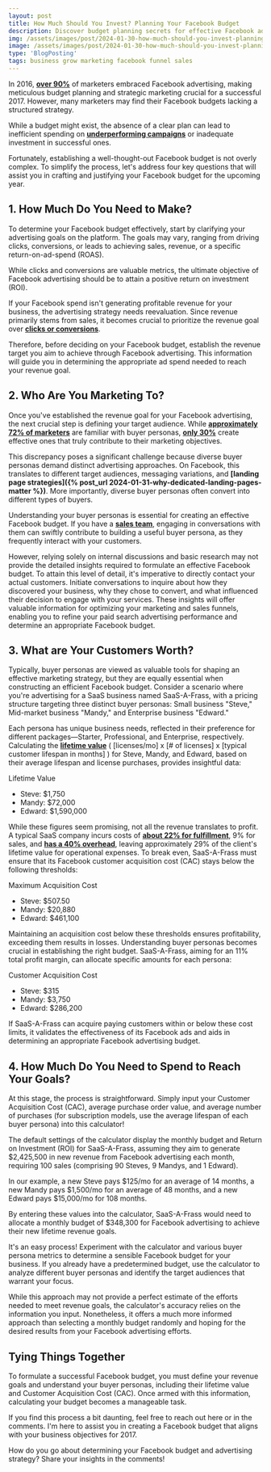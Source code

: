 ```yaml
---
layout: post
title: How Much Should You Invest? Planning Your Facebook Budget
description: Discover budget planning secrets for effective Facebook ads. Tailor your investment, optimize spend, and maximize results with our guide.
img: /assets/images/post/2024-01-30-how-much-should-you-invest-planning-your-facebook-budget/how-much-should-you-invest-planning-your-facebook-budget.jpg
image: /assets/images/post/2024-01-30-how-much-should-you-invest-planning-your-facebook-budget/how-much-should-you-invest-planning-your-facebook-budget.jpg
type: 'BlogPosting'
tags: business grow marketing facebook funnel sales
---
```


In 2016, **[over 90%](http://www.socialbeat.in/2016/07/19/digital-marketing-industry-report-india-2016/)** of marketers embraced Facebook advertising, making meticulous budget planning and strategic marketing crucial for a successful 2017. However, many marketers may find their Facebook budgets lacking a structured strategy. 

While a budget might exist, the absence of a clear plan can lead to inefficient spending on **[underperforming campaigns](http://unbounce.com/ppc/ppc-metrics-that-actually-matter/)** or inadequate investment in successful ones. 

Fortunately, establishing a well-thought-out Facebook budget is not overly complex. To simplify the process, let's address four key questions that will assist you in crafting and justifying your Facebook budget for the upcoming year.

## 1. How Much Do You Need to Make?
To determine your Facebook budget effectively, start by clarifying your advertising goals on the platform. The goals may vary, ranging from driving clicks, conversions, or leads to achieving sales, revenue, or a specific return-on-ad-spend (ROAS). 

While clicks and conversions are valuable metrics, the ultimate objective of Facebook advertising should be to attain a positive return on investment (ROI). 

If your Facebook spend isn't generating profitable revenue for your business, the advertising strategy needs reevaluation. Since revenue primarily stems from sales, it becomes crucial to prioritize the revenue goal over **[clicks or conversions](http://www.entrepreneur.com/article/269613)**. 

Therefore, before deciding on your Facebook budget, establish the revenue target you aim to achieve through Facebook advertising. This information will guide you in determining the appropriate ad spend needed to reach your revenue goal.

## 2. Who Are You Marketing To?
Once you've established the revenue goal for your Facebook advertising, the next crucial step is defining your target audience. While **[approximately 72% of marketers](http://customerthink.com/state-of-buyer-personas-2016-strong-correlation-between-effectiveness-and-goals/)** are familiar with buyer personas, **[only 30%](http://customerthink.com/state-of-buyer-personas-2016-strong-correlation-between-effectiveness-and-goals/)** create effective ones that truly contribute to their marketing objectives.

This discrepancy poses a significant challenge because diverse buyer personas demand distinct advertising approaches. On Facebook, this translates to different target audiences, messaging variations, and **[landing page strategies]({% post_url 2024-01-31-why-dedicated-landing-pages-matter %})**. More importantly, diverse buyer personas often convert into different types of buyers.

Understanding your buyer personas is essential for creating an effective Facebook budget. If you have a **[sales team](http://searchengineland.com/how-to-get-your-sales-team-to-close-more-paid-search-leads-247877)**, engaging in conversations with them can swiftly contribute to building a useful buyer persona, as they frequently interact with your customers.

However, relying solely on internal discussions and basic research may not provide the detailed insights required to formulate an effective Facebook budget. To attain this level of detail, it's imperative to directly contact your actual customers. Initiate conversations to inquire about how they discovered your business, why they chose to convert, and what influenced their decision to engage with your services. These insights will offer valuable information for optimizing your marketing and sales funnels, enabling you to refine your paid search advertising performance and determine an appropriate Facebook budget.

## 3. What are Your Customers Worth?
Typically, buyer personas are viewed as valuable tools for shaping an effective marketing strategy, but they are equally essential when constructing an efficient Facebook budget. Consider a scenario where you're advertising for a SaaS business named SaaS-A-Frass, with a pricing structure targeting three distinct buyer personas: Small business "Steve," Mid-market business "Mandy," and Enterprise business "Edward."

Each persona has unique business needs, reflected in their preference for different packages—Starter, Professional, and Enterprise, respectively. Calculating the **[lifetime value](http://tomtunguz.com/saas-innovators-dilemma/)** ( [licenses/mo] x [# of licenses] x [typical customer lifespan in months] ) for Steve, Mandy, and Edward, based on their average lifespan and license purchases, provides insightful data:

Lifetime Value

- Steve: $1,750
- Mandy: $72,000
- Edward: $1,590,000

While these figures seem promising, not all the revenue translates to profit. A typical SaaS company incurs costs of **[about 22% for fulfillment](http://www.forentrepreneurs.com/2015-saas-survey-part-1/)**, 9% for sales, and **[has a 40% overhead](http://www.forentrepreneurs.com/2015-saas-survey-part-2/)**, leaving approximately 29% of the client's lifetime value for operational expenses. To break even, SaaS-A-Frass must ensure that its Facebook customer acquisition cost (CAC) stays below the following thresholds:

Maximum Acquisition Cost

- Steve: $507.50
- Mandy: $20,880
- Edward: $461,100

Maintaining an acquisition cost below these thresholds ensures profitability, exceeding them results in losses. Understanding buyer personas becomes crucial in establishing the right budget. SaaS-A-Frass, aiming for an 11% total profit margin, can allocate specific amounts for each persona:

Customer Acquisition Cost

- Steve: $315
- Mandy: $3,750
- Edward: $286,200

If SaaS-A-Frass can acquire paying customers within or below these cost limits, it validates the effectiveness of its Facebook ads and aids in determining an appropriate Facebook advertising budget.

## 4. How Much Do You Need to Spend to Reach Your Goals?
At this stage, the process is straightforward. Simply input your Customer Acquisition Cost (CAC), average purchase order value, and average number of purchases (for subscription models, use the average lifespan of each buyer persona) into this calculator!

The default settings of the calculator display the monthly budget and Return on Investment (ROI) for SaaS-A-Frass, assuming they aim to generate $2,425,500 in new revenue from Facebook advertising each month, requiring 100 sales (comprising 90 Steves, 9 Mandys, and 1 Edward).

In our example, a new Steve pays $125/mo for an average of 14 months, a new Mandy pays $1,500/mo for an average of 48 months, and a new Edward pays $15,000/mo for 108 months.

By entering these values into the calculator, SaaS-A-Frass would need to allocate a monthly budget of $348,300 for Facebook advertising to achieve their new lifetime revenue goals.

It's an easy process! Experiment with the calculator and various buyer persona metrics to determine a sensible Facebook budget for your business. If you already have a predetermined budget, use the calculator to analyze different buyer personas and identify the target audiences that warrant your focus.

While this approach may not provide a perfect estimate of the efforts needed to meet revenue goals, the calculator's accuracy relies on the information you input. Nonetheless, it offers a much more informed approach than selecting a monthly budget randomly and hoping for the desired results from your Facebook advertising efforts.

## Tying Things Together
To formulate a successful Facebook budget, you must define your revenue goals and understand your buyer personas, including their lifetime value and Customer Acquisition Cost (CAC). Once armed with this information, calculating your budget becomes a manageable task.

If you find this process a bit daunting, feel free to reach out here or in the comments. I'm here to assist you in creating a Facebook budget that aligns with your business objectives for 2017.

How do you go about determining your Facebook budget and advertising strategy? Share your insights in the comments!
